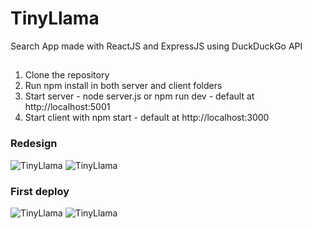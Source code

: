 # TinyLlama
Search App made with ReactJS and ExpressJS using DuckDuckGo API

##
1. Clone the repository
2. Run npm install in both server and client folders
3. Start server - node server.js or npm run dev - default at http://localhost:5001
4. Start client with npm start - default at http://localhost:3000

### Redesign

![TinyLlama](https://media.giphy.com/media/lTXgRlzIEsS5V36oiG/giphy.gif)
![TinyLlama](https://media.giphy.com/media/f47KTyCRsCjBcmBFnM/giphy.gif)
 
### First deploy
![TinyLlama](https://media.giphy.com/media/l24dpknkIAY00lkcyv/giphy.gif) 
![TinyLlama](https://media.giphy.com/media/fxTpPIf3H3pcpaixVq/giphy.gif)
